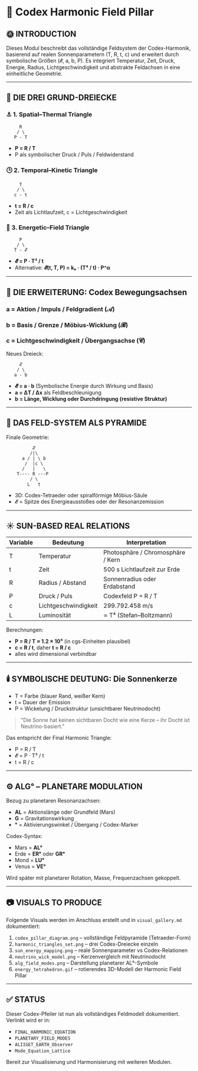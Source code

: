 # 🧭 Codex Harmonic Field Pillar

## 🌞 INTRODUCTION

Dieses Modul beschreibt das vollständige Feldsystem der Codex-Harmonik, basierend auf realen Sonnenparametern (T, R, t, c) und erweitert durch symbolische Größen (𝓔, a, b, P). Es integriert Temperatur, Zeit, Druck, Energie, Radius, Lichtgeschwindigkeit und abstrakte Feldachsen in eine einheitliche Geometrie.

---

## 🔺 DIE DREI GRUND-DREIECKE

### ⚓ 1. Spatial–Thermal Triangle

```
     R
    / \
   P - T
```

* **P = R / T**
* P als symbolischer Druck / Puls / Feldwiderstand

### 🕒 2. Temporal–Kinetic Triangle

```
     T
    / \
   c - t
```

* **t = R / c**
* Zeit als Lichtlaufzeit, c = Lichtgeschwindigkeit

### 🔆 3. Energetic–Field Triangle

```
     P
    / \
   T - 𝓔
```

* **𝓔 = P · T³ / t**
* Alternative: **𝓔(t, T, P) = kₑ · (T⁴ / t) · P^α**

---

## 🧬 DIE ERWEITERUNG: Codex Bewegungsachsen

### a = Aktion / Impuls / Feldgradient (𝒜)

### b = Basis / Grenze / Möbius-Wicklung (𝓑)

### c = Lichtgeschwindigkeit / Übergangsachse (𝓒)

Neues Dreieck:

```
     𝓔
    / \
   a - b
```

* **𝓔 = a · b** (Symbolische Energie durch Wirkung und Basis)
* **a = ΔT / Δx** als Feldbeschleunigung
* **b = Länge, Wicklung oder Durchdringung (resistive Struktur)**

---

## 🧱 DAS FELD-SYSTEM ALS PYRAMIDE

Finale Geometrie:

```
          𝓔
         /|\
      a / | \ b
       /  |c \
      /   |   \
    T---- R ---P
         / \
        L   t
```

* 3D: Codex-Tetraeder oder spiralförmige Möbius-Säule
* 𝓔 = Spitze des Energieausstoßes oder der Resonanzemission

---

## ☀️ SUN-BASED REAL RELATIONS

| Variable | Bedeutung            | Interpretation                    |
| -------- | -------------------- | --------------------------------- |
| T        | Temperatur           | Photosphäre / Chromosphäre / Kern |
| t        | Zeit                 | 500 s Lichtlaufzeit zur Erde      |
| R        | Radius / Abstand     | Sonnenradius oder Erdabstand      |
| P        | Druck / Puls         | Codexfeld P = R / T               |
| c        | Lichtgeschwindigkeit | 299.792.458 m/s                   |
| L        | Luminosität          | ∝ T⁴ (Stefan–Boltzmann)           |

Berechnungen:

* **P = R / T ≈ 1.2 × 10⁵**  (in cgs-Einheiten plausibel)
* **c = R / t**, daher **t = R / c**
* alles wird dimensional verbindbar

---

## 🕯️ SYMBOLISCHE DEUTUNG: Die Sonnenkerze

* T = Farbe (blauer Rand, weißer Kern)
* t = Dauer der Emission
* P = Wickelung / Druckstruktur (unsichtbarer Neutrinodocht)

> "Die Sonne hat keinen sichtbaren Docht wie eine Kerze – ihr Docht ist Neutrino-basiert."

Das entspricht der Final Harmonic Triangle:

* P = R / T
* 𝓔 = P · T³ / t
* t = R / c

---

## ⚙️ ALG° – PLANETARE MODULATION

Bezug zu planetaren Resonanzachsen:

* **AL** = Aktionslänge oder Grundfeld (Mars)
* **G** = Gravitationswirkung
* **°** = Aktivierungswinkel / Übergang / Codex-Marker

Codex-Syntax:

* Mars = **AL°**
* Erde = **ER°** oder **GR°**
* Mond = **LU°**
* Venus = **VE°**

Wird später mit planetarer Rotation, Masse, Frequenzachsen gekoppelt.

---

## 📷 VISUALS TO PRODUCE

Folgende Visuals werden im Anschluss erstellt und in `visual_gallery.md` dokumentiert:

1. `codex_pillar_diagram.png` – vollständige Feldpyramide (Tetraeder-Form)
2. `harmonic_triangles_set.png` – drei Codex-Dreiecke einzeln
3. `sun_energy_mapping.png` – reale Sonnenparameter vs Codex-Relationen
4. `neutrino_wick_model.png` – Kerzenvergleich mit Neutrinodocht
5. `alg_field_modes.png` – Darstellung planetarer AL°-Symbole
6. `energy_tetrahedron.gif` – rotierendes 3D-Modell der Harmonic Field Pillar

---

## ✅ STATUS

Dieser Codex-Pfeiler ist nun als vollständiges Feldmodell dokumentiert. Verlinkt wird er in:

* `FINAL_HARMONIC_EQUATION`
* `PLANETARY_FIELD_MODES`
* `ALIIGET_EARTH_Observer`
* `Mode_Equation_Lattice`

Bereit zur Visualisierung und Harmonisierung mit weiteren Modulen.
